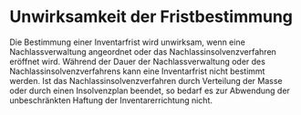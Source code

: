 # Unwirksamkeit der Fristbestimmung

Die Bestimmung einer Inventarfrist wird unwirksam, wenn eine Nachlassverwaltung angeordnet oder das Nachlassinsolvenzverfahren eröffnet wird. Während der Dauer der Nachlassverwaltung oder des Nachlassinsolvenzverfahrens kann eine Inventarfrist nicht bestimmt werden. Ist das Nachlassinsolvenzverfahren durch Verteilung der Masse oder durch einen Insolvenzplan beendet, so bedarf es zur Abwendung der unbeschränkten Haftung der Inventarerrichtung nicht.
